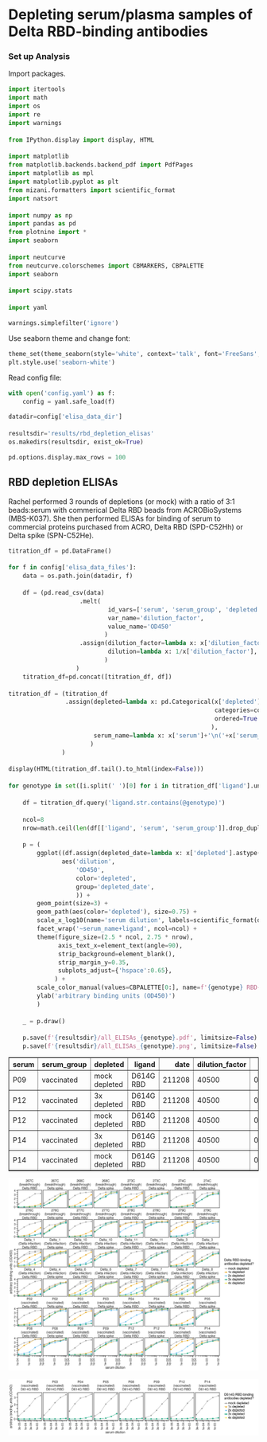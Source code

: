 # Depleting serum/plasma samples of Delta RBD-binding antibodies

### Set up Analysis

Import packages.


```python
import itertools
import math
import os
import re
import warnings

from IPython.display import display, HTML

import matplotlib
from matplotlib.backends.backend_pdf import PdfPages
import matplotlib as mpl
import matplotlib.pyplot as plt
from mizani.formatters import scientific_format
import natsort

import numpy as np
import pandas as pd
from plotnine import *
import seaborn

import neutcurve
from neutcurve.colorschemes import CBMARKERS, CBPALETTE
import seaborn

import scipy.stats

import yaml
```


```python
warnings.simplefilter('ignore')
```

Use seaborn theme and change font:


```python
theme_set(theme_seaborn(style='white', context='talk', font='FreeSans', font_scale=1))
plt.style.use('seaborn-white')
```

Read config file:


```python
with open('config.yaml') as f:
    config = yaml.safe_load(f)
```


```python
datadir=config['elisa_data_dir']

resultsdir='results/rbd_depletion_elisas'
os.makedirs(resultsdir, exist_ok=True)
```


```python
pd.options.display.max_rows = 100
```

## RBD depletion ELISAs

Rachel performed 3 rounds of depletions (or mock) with a ratio of 3:1 beads:serum with commerical Delta RBD beads from ACROBioSystems (MBS-K037). She then performed ELISAs for binding of serum to commercial proteins purchased from ACRO, Delta RBD (SPD-C52Hh) or Delta spike (SPN-C52He).


```python
titration_df = pd.DataFrame()

for f in config['elisa_data_files']:
    data = os.path.join(datadir, f)

    df = (pd.read_csv(data)
                    .melt(
                            id_vars=['serum', 'serum_group', 'depleted', 'ligand', 'date'], 
                            var_name='dilution_factor', 
                            value_name='OD450'
                           )
                    .assign(dilution_factor=lambda x: x['dilution_factor'].astype(int),
                            dilution=lambda x: 1/x['dilution_factor'],
                           )
                   )
    titration_df=pd.concat([titration_df, df])

titration_df = (titration_df
                .assign(depleted=lambda x: pd.Categorical(x['depleted'], 
                                                          categories=config['depletions'], 
                                                          ordered=True
                                                         ),
                        serum_name=lambda x: x['serum']+'\n('+x['serum_group']+')'
                       )
               )

display(HTML(titration_df.tail().to_html(index=False)))

for genotype in set([i.split(' ')[0] for i in titration_df['ligand'].unique().tolist()]):
    
    df = titration_df.query('ligand.str.contains(@genotype)')
    
    ncol=8
    nrow=math.ceil(len(df[['ligand', 'serum', 'serum_group']].drop_duplicates())/8)

    p = (
        ggplot((df.assign(depleted_date=lambda x: x['depleted'].astype(str)+'_'+x['date'].astype(str))),
               aes('dilution', 
                   'OD450', 
                   color='depleted',
                   group='depleted_date',
                   )) +
        geom_point(size=3) +
        geom_path(aes(color='depleted'), size=0.75) +
        scale_x_log10(name='serum dilution', labels=scientific_format(digits=0)) +
        facet_wrap('~serum_name+ligand', ncol=ncol) +
        theme(figure_size=(2.5 * ncol, 2.75 * nrow),
              axis_text_x=element_text(angle=90),
              strip_background=element_blank(),
              strip_margin_y=0.35,
              subplots_adjust={'hspace':0.65},
             ) +
        scale_color_manual(values=CBPALETTE[0:], name=f'{genotype} RBD-binding\nantibodies depleted?') +
        ylab('arbitrary binding units (OD450)')
        )

    _ = p.draw()

    p.save(f'{resultsdir}/all_ELISAs_{genotype}.pdf', limitsize=False)
    p.save(f'{resultsdir}/all_ELISAs_{genotype}.png', limitsize=False)
```


<table border="1" class="dataframe">
  <thead>
    <tr style="text-align: right;">
      <th>serum</th>
      <th>serum_group</th>
      <th>depleted</th>
      <th>ligand</th>
      <th>date</th>
      <th>dilution_factor</th>
      <th>OD450</th>
      <th>dilution</th>
      <th>serum_name</th>
    </tr>
  </thead>
  <tbody>
    <tr>
      <td>P09</td>
      <td>vaccinated</td>
      <td>mock depleted</td>
      <td>D614G RBD</td>
      <td>211208</td>
      <td>40500</td>
      <td>0.17485</td>
      <td>0.000025</td>
      <td>P09\n(vaccinated)</td>
    </tr>
    <tr>
      <td>P12</td>
      <td>vaccinated</td>
      <td>3x depleted</td>
      <td>D614G RBD</td>
      <td>211208</td>
      <td>40500</td>
      <td>0.02170</td>
      <td>0.000025</td>
      <td>P12\n(vaccinated)</td>
    </tr>
    <tr>
      <td>P12</td>
      <td>vaccinated</td>
      <td>mock depleted</td>
      <td>D614G RBD</td>
      <td>211208</td>
      <td>40500</td>
      <td>0.23245</td>
      <td>0.000025</td>
      <td>P12\n(vaccinated)</td>
    </tr>
    <tr>
      <td>P14</td>
      <td>vaccinated</td>
      <td>3x depleted</td>
      <td>D614G RBD</td>
      <td>211208</td>
      <td>40500</td>
      <td>0.01170</td>
      <td>0.000025</td>
      <td>P14\n(vaccinated)</td>
    </tr>
    <tr>
      <td>P14</td>
      <td>vaccinated</td>
      <td>mock depleted</td>
      <td>D614G RBD</td>
      <td>211208</td>
      <td>40500</td>
      <td>0.59655</td>
      <td>0.000025</td>
      <td>P14\n(vaccinated)</td>
    </tr>
  </tbody>
</table>



    
![png](rbd_depletion_elisas_files/rbd_depletion_elisas_11_1.png)
    



    
![png](rbd_depletion_elisas_files/rbd_depletion_elisas_11_2.png)
    



```python

```
